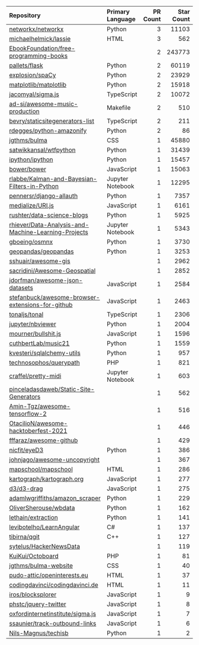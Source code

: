 | Repository | Primary Language | PR Count | Star Count |
| :-- | :-- | --: | --: |
| [networkx/networkx](https://github.com/networkx/networkx) | Python | 3 | 11103 |
| [michaelhelmick/lassie](https://github.com/michaelhelmick/lassie) | HTML | 3 | 562 |
| [EbookFoundation/free-programming-books](https://github.com/EbookFoundation/free-programming-books) |  | 2 | 243773 |
| [pallets/flask](https://github.com/pallets/flask) | Python | 2 | 60119 |
| [explosion/spaCy](https://github.com/explosion/spaCy) | Python | 2 | 23929 |
| [matplotlib/matplotlib](https://github.com/matplotlib/matplotlib) | Python | 2 | 15918 |
| [jacomyal/sigma.js](https://github.com/jacomyal/sigma.js) | TypeScript | 2 | 10072 |
| [ad-si/awesome-music-production](https://github.com/ad-si/awesome-music-production) | Makefile | 2 | 510 |
| [bevry/staticsitegenerators-list](https://github.com/bevry/staticsitegenerators-list) | TypeScript | 2 | 211 |
| [rdegges/python-amazonify](https://github.com/rdegges/python-amazonify) | Python | 2 | 86 |
| [jgthms/bulma](https://github.com/jgthms/bulma) | CSS | 1 | 45880 |
| [satwikkansal/wtfpython](https://github.com/satwikkansal/wtfpython) | Python | 1 | 31439 |
| [ipython/ipython](https://github.com/ipython/ipython) | Python | 1 | 15457 |
| [bower/bower](https://github.com/bower/bower) | JavaScript | 1 | 15063 |
| [rlabbe/Kalman-and-Bayesian-Filters-in-Python](https://github.com/rlabbe/Kalman-and-Bayesian-Filters-in-Python) | Jupyter Notebook | 1 | 12295 |
| [pennersr/django-allauth](https://github.com/pennersr/django-allauth) | Python | 1 | 7357 |
| [medialize/URI.js](https://github.com/medialize/URI.js) | JavaScript | 1 | 6161 |
| [rushter/data-science-blogs](https://github.com/rushter/data-science-blogs) | Python | 1 | 5925 |
| [rhiever/Data-Analysis-and-Machine-Learning-Projects](https://github.com/rhiever/Data-Analysis-and-Machine-Learning-Projects) | Jupyter Notebook | 1 | 5343 |
| [gboeing/osmnx](https://github.com/gboeing/osmnx) | Python | 1 | 3730 |
| [geopandas/geopandas](https://github.com/geopandas/geopandas) | Python | 1 | 3253 |
| [sshuair/awesome-gis](https://github.com/sshuair/awesome-gis) |  | 1 | 2962 |
| [sacridini/Awesome-Geospatial](https://github.com/sacridini/Awesome-Geospatial) |  | 1 | 2852 |
| [jdorfman/awesome-json-datasets](https://github.com/jdorfman/awesome-json-datasets) | JavaScript | 1 | 2584 |
| [stefanbuck/awesome-browser-extensions-for-github](https://github.com/stefanbuck/awesome-browser-extensions-for-github) | JavaScript | 1 | 2463 |
| [tonaljs/tonal](https://github.com/tonaljs/tonal) | TypeScript | 1 | 2306 |
| [jupyter/nbviewer](https://github.com/jupyter/nbviewer) | Python | 1 | 2004 |
| [mourner/bullshit.js](https://github.com/mourner/bullshit.js) | JavaScript | 1 | 1596 |
| [cuthbertLab/music21](https://github.com/cuthbertLab/music21) | Python | 1 | 1559 |
| [kvesteri/sqlalchemy-utils](https://github.com/kvesteri/sqlalchemy-utils) | Python | 1 | 957 |
| [technosophos/querypath](https://github.com/technosophos/querypath) | PHP | 1 | 821 |
| [craffel/pretty-midi](https://github.com/craffel/pretty-midi) | Jupyter Notebook | 1 | 603 |
| [pinceladasdaweb/Static-Site-Generators](https://github.com/pinceladasdaweb/Static-Site-Generators) |  | 1 | 562 |
| [Amin-Tgz/awesome-tensorflow-2](https://github.com/Amin-Tgz/awesome-tensorflow-2) |  | 1 | 516 |
| [OtacilioN/awesome-hacktoberfest-2021](https://github.com/OtacilioN/awesome-hacktoberfest-2021) |  | 1 | 446 |
| [fffaraz/awesome-github](https://github.com/fffaraz/awesome-github) |  | 1 | 429 |
| [nicfit/eyeD3](https://github.com/nicfit/eyeD3) | Python | 1 | 386 |
| [johnjago/awesome-uncopyright](https://github.com/johnjago/awesome-uncopyright) |  | 1 | 367 |
| [mapschool/mapschool](https://github.com/mapschool/mapschool) | HTML | 1 | 286 |
| [kartograph/kartograph.org](https://github.com/kartograph/kartograph.org) | JavaScript | 1 | 277 |
| [d3/d3-drag](https://github.com/d3/d3-drag) | JavaScript | 1 | 275 |
| [adamlwgriffiths/amazon_scraper](https://github.com/adamlwgriffiths/amazon_scraper) | Python | 1 | 229 |
| [OliverSherouse/wbdata](https://github.com/OliverSherouse/wbdata) | Python | 1 | 162 |
| [lethain/extraction](https://github.com/lethain/extraction) | Python | 1 | 141 |
| [levibotelho/LearnAngular](https://github.com/levibotelho/LearnAngular) | C# | 1 | 137 |
| [tibirna/qgit](https://github.com/tibirna/qgit) | C++ | 1 | 127 |
| [sytelus/HackerNewsData](https://github.com/sytelus/HackerNewsData) |  | 1 | 119 |
| [KuiKui/Octoboard](https://github.com/KuiKui/Octoboard) | PHP | 1 | 81 |
| [jgthms/bulma-website](https://github.com/jgthms/bulma-website) | CSS | 1 | 40 |
| [pudo-attic/openinterests.eu](https://github.com/pudo-attic/openinterests.eu) | HTML | 1 | 37 |
| [codingdavinci/codingdavinci.de](https://github.com/codingdavinci/codingdavinci.de) | HTML | 1 | 11 |
| [iros/blocksplorer](https://github.com/iros/blocksplorer) | JavaScript | 1 | 9 |
| [phstc/jquery-twitter](https://github.com/phstc/jquery-twitter) | JavaScript | 1 | 8 |
| [oxfordinternetinstitute/sigma.js](https://github.com/oxfordinternetinstitute/sigma.js) | JavaScript | 1 | 7 |
| [ssaunier/track-outbound-links](https://github.com/ssaunier/track-outbound-links) | JavaScript | 1 | 6 |
| [Nils-Magnus/techisb](https://github.com/Nils-Magnus/techisb) | Python | 1 | 2 |
